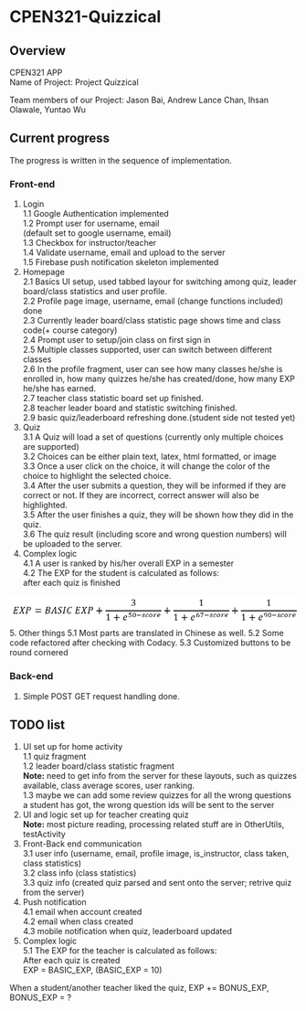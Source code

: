 # CPEN321-Quizzical

## Overview
 CPEN321 APP  
Name of Project: Project Quizzical

Team members of our Project: Jason Bai, Andrew Lance Chan, Ihsan Olawale, Yuntao Wu

## Current progress  

The progress is written in the sequence of implementation.  

### Front-end  
1. Login  
1.1 Google Authentication implemented  
1.2 Prompt user for username, email  
(default set to google username, email)  
1.3 Checkbox for instructor/teacher  
1.4 Validate username, email and upload to the server  
1.5 Firebase push notification skeleton implemented  
2. Homepage  
2.1 Basics UI setup, used tabbed layour for switching among quiz, leader board/class statistics and user profile.  
2.2 Profile page image, username, email (change functions included) done  
2.3 Currently leader board/class statistic page shows time and class code(+ course category)   
2.4 Prompt user to setup/join class on first sign in  
2.5 Multiple classes supported, user can switch between different classes  
2.6 In the profile fragment, user can see how many classes he/she is enrolled in, how many quizzes he/she has created/done, how many EXP he/she has earned.  
2.7 teacher class statistic board set up finished.  
2.8 teacher leader board and statistic switching finished.  
2.9 basic quiz/leaderboard refreshing done.(student side not tested yet)    
3. Quiz  
3.1 A Quiz will load a set of questions (currently only multiple choices are supported)  
3.2 Choices can be either plain text, latex, html formatted, or image  
3.3 Once a user click on the choice, it will change the color of the choice to highlight the selected choice.  
3.4 After the user submits a question, they will be informed if they are correct or not. If they are incorrect, correct answer will also be highlighted.  
3.5 After the user finishes a quiz, they will be shown how they did in the quiz.  
3.6 The quiz result (including score and wrong question numbers) will be uploaded to the server.  
4. Complex logic  
4.1 A user is ranked by his/her overall EXP in a semester  
4.2 The EXP for the student is calculated as follows:  
after each quiz is finished  
<img src="pics/score_calculation.png"/>  
5. Other things  
5.1 Most parts are translated in Chinese as well.  
5.2 Some code refactored after checking with Codacy.  
5.3 Customized buttons to be round cornered

### Back-end  
1. Simple POST GET request handling done.  

## TODO list
1. UI set up for home activity  
1.1 quiz fragment  
1.2 leader board/class statistic fragment  
**Note:** need to get info from the server for these layouts, such as quizzes available, class average scores, user ranking.  
1.3 maybe we can add some review quizzes for all the wrong questions a student has got, the wrong question ids will be sent to the server  
2. UI and logic set up for teacher creating quiz  
**Note:** most picture reading, processing related stuff are in OtherUtils, testActivity
3. Front-Back end communication  
3.1 user info (username, email, profile image, is_instructor, class taken, class statistics)  
3.2 class info (class statistics)  
3.3 quiz info (created quiz parsed and sent onto the server; retrive quiz from the server)  
4. Push notification  
4.1 email when account created  
4.2 email when class created  
4.3 mobile notification when quiz, leaderboard updated  
5. Complex logic  
5.1 The EXP for the teacher is calculated as follows:  
After each quiz is created  
EXP = BASIC_EXP, (BASIC_EXP = 10)

When a student/another teacher liked the quiz, EXP += BONUS_EXP, BONUS_EXP = ?

